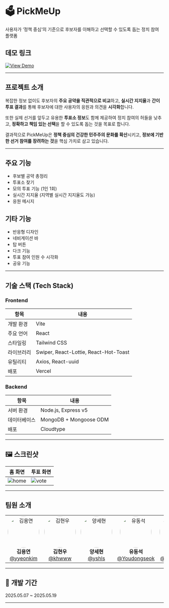 # 🗳️ PickMeUp

사용자가 ‘정책 중심’의 기준으로
 후보자를 이해하고 선택할 수 있도록 돕는 정치 참여 플랫폼
 
 ## 데모 링크

[![View Demo](https://img.shields.io/badge/🚀%20View%20Demo-Click%20Here-black)](https://pickmeup-plum.vercel.app/)


---

## 프로젝트 소개

복잡한 정보 없이도 후보자의 **주요 공약을 직관적으로 비교**하고, **실시간 지지율**과 **간이 투표 결과**를 통해 후보자에 대한 사용자의 응원과 의견을 **시각화**합니다.

또한 실제 선거를 앞두고 유용한 **투표소 정보**도 함께 제공하여 정치 참여의 허들을 낮추고, **정확하고 책임 있는 선택**을 할 수 있도록 돕는 것을 목표로 합니다.

결과적으로 PickMeUp은 **정책 중심의 건강한 민주주의 문화를 확산**시키고, **정보에 기반한 선거 참여를 장려하는 것**을 핵심 가치로 삼고 있습니다.


---

## 주요 기능

- 후보별 공약 총정리
- 투표소 찾기
- 모의 투표 기능 (1인 1회)
- 실시간 지지율 (지역별 실시간 지지율도 가능)
- 응원 메시지 

## 기타 기능
- 반응형 디자인
- 네비게이션 바
- 탑 버튼
- 다크 기능
- 투표 참여 인원 수 시각화
- 공유 기능

---

## 기술 스택 (Tech Stack)

### Frontend

| 항목 | 내용 |
|------|------|
| 개발 환경 | Vite |
| 주요 언어 | React |
| 스타일링 | Tailwind CSS |
| 라이브러리 | Swiper, React-Lottie, React-Hot-Toast |
| 유틸리티 | Axios, React-uuid |
| 배포 | Vercel |

### Backend

| 항목 | 내용 |
|------|------|
| 서버 환경 | Node.js, Express v5 |
| 데이터베이스 | MongoDB + Mongoose ODM |
| 배포 | Cloudtype |
---
## 🖼️ 스크린샷

| 홈 화면 | 투표 화면 |
|--------|-----------|
| ![home](./assets/home.png) | ![vote](./assets/vote.png) |



---

## 팀원 소개 

<div align="center">

<table>
  <tr>
    <td align="center">
      <img src="https://github.com/yyeonkim.png?size=100" width="100" height="100" alt="김용연" style="border-radius: 50%" /><br/>
      <strong>김용연</strong><br/>
      <a href="https://github.com/yyeonkim">@yyeonkim</a>
    </td>
    <td align="center">
      <img src="https://github.com/khwww.png?size=100" width="100" height="100" alt="김현우" style="border-radius: 50%" /><br/>
      <strong>김현우</strong><br/>
      <a href="https://github.com/khwww">@khwww</a>
    </td>
    <td align="center">
      <img src="https://github.com/yshls.png?size=100" width="100" height="100" alt="양세현" style="border-radius: 50%" /><br/>
      <strong>양세현</strong><br/>
      <a href="https://github.com/yshls">@yshls</a>
    </td>
    <td align="center">
      <img src="https://github.com/Youdongseok.png?size=100" width="100" height="100" alt="유동석" style="border-radius: 50%" /><br/>
      <strong>유동석</strong><br/>
      <a href="https://github.com/Youdongseok">@Youdongseok</a>
    </td>
    <td align="center">
      <img src="https://github.com/Hanyeojun.png?size=100" width="100" height="100" alt="한여준" style="border-radius: 50%" /><br/>
      <strong>한여준</strong><br/>
      <a href="https://github.com/Hanyeojun">@Hanyeojun</a>
    </td>
  </tr>
</table>

</div>


</div>

---

## 📅 개발 기간

2025.05.07 ~ 2025.05.19

---


